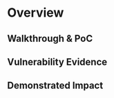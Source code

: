 # Overview
<!--
**Please replace text in each section below**

Username Enumeration via Bruteforce Method Vulnerability Report

Resources:

- <https://www.owasp.org/index.php?title=OWASP_Periodic_Table_of_Vulnerabilities_-_Brute_Force_(Generic)_/_Insufficient_Anti-automation&setlang=en>
- <http://projects.webappsec.org/w/page/13246938/Insufficient%20Anti-automation>
-->

## Walkthrough & PoC
<!--
Provide a step-by-step walkthrough on how to access the vulnerable injection point, and how to exploit the vulnerability.
Adding a dot-pointed walkthrough with relevant screenshots will speed triage time and result in faster rewards!

Example:

1. Browse to the URL <https://account.inscope.com/passwordReset>
1. Turn on our Intercept proxy
1. Enter the username of our valid account and click on the "Reset Password" button
1. Select our intercepted request to the Reset Pasword and send it to Intruder
1. Select our username as the value to change and chose a payload of potential usernames
1. Start our intruder attack, and you will see there is a HTTP length of 1000 for a valid account, and 1005 for an invalid account
-->

## Vulnerability Evidence
<!--
Your submission MUST include evidence of the vulnerability and not be theoretical in nature.

Attaching a screenshot of your Intruder showing the full HTTP Request and Response for a valid and invalid account will work for this submission.
-->

## Demonstrated Impact
<!--
The ability to bruteforce usernames in a web service can allow an attacker to gain an insight into the user base of a service, helping them identify accounts and test for password reuse, endangering the users accounts for the service.
-->
